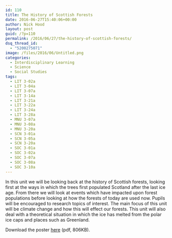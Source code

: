 ```yaml
---
id: 110
title: The History of Scottish Forests
date: 2016-06-27T15:40:06+00:00
author: Nick Hood
layout: post
guid: /?p=110
permalink: /2016/06/27/the-history-of-scottish-forests/
dsq_thread_id:
  - "5200275071"
image: /files/2016/06/Untitled.png
categories:
  - Interdisciplinary Learning
  - Science
  - Social Studies
tags:
  - LIT 3-02a
  - LIT 3-04a
  - LIT 3-07a
  - LIT 3-14a
  - LIT 3-21a
  - LIT 3-22a
  - LIT 3-24a
  - LIT 3-28a
  - MNU 3-07a
  - MNU 3-08a
  - MNU 3-20a
  - SCN 3-01a
  - SCN 3-05a
  - SCN 3-20a
  - SOC 3-01a
  - SOC 3-02a
  - SOC 3-07a
  - SOC 3-08a
  - SOC 3-10a
---
```

In this unit we will be looking back at the history of Scottish forests, looking first at the ways in which the trees first populated Scotland after the last ice age. From there we will look at events which have impacted upon forest populations before looking at how the forests of today are used now. Pupils will be encouraged to research topics of interest. The main focus of this unit will be climate change and how this will effect our forests. This unit will also deal with a theoretical situation in which the ice has melted from the polar ice caps and places such as Greenland.

Download the poster <a href="/files/2016/06/GS1tasks.pdf">here</a> (pdf, 806KB).

